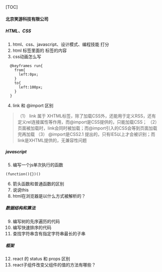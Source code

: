[TOC]
#### 北京笑游科技有限公司
##### HTML、CSS
1. html、css、javascript、设计模式、编程技能 打分
2. html <head> 标签里面的 <media>标签的内容
3. css动画怎么写
```
  @keyframes run{
    from{
      left:0px;
    }
    to{
      left:100px;
    }
  }
```
4. link 和 @import 区别
> （1） link 属于 XHTML标签，除了加载CSS外，还能用于定义RSS，还有定义rel连接属性等作用，而@import是CSS提供的，只能加载CSS；
  （2） 页面被加载时，link会同时被加载；而@import引入的CSS会等到页面加载完再加载
  （3） @import是CSS2.1 提出的，只有IE5以上才会被识别；而link是XHTML提供的，无兼容性问题

##### javascript
5. 编写一个js单次执行的函数

```
(function(){})()
```

6. 箭头函数和普通函数的区别
7. 说说this
8. html在浏览器是以什么方式被解析的？

##### 数据结构和算法
9. 编写树的先序遍历的代码
10. 编写快速排序的代码
11. 查找字符串含有指定字符串最长的子串

##### 框架
12. react 的 status 和 props 区别
13. react子组件改变父组件的值的方法有哪些？
